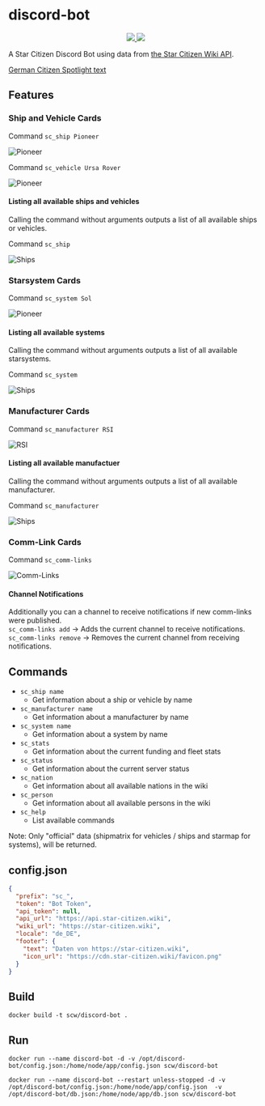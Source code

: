 # discord-bot
<p align="center">
    <a href="https://discord.com/api/oauth2/authorize?client_id=770734131213500466&permissions=52224&scope=bot" alt="Add Bot">
        <img src="https://img.shields.io/static/v1?label=Discord&color=7289DA&message=Add%20Bot&logo=discord" />
    </a>
    <a href="https://hub.docker.com/r/scwiki/discord-bot" alt="Docker Hub">
        <img src="https://img.shields.io/docker/pulls/scwiki/discord-bot" />
    </a>
</p>

A Star Citizen Discord Bot using data from [the Star Citizen Wiki API](https://api.star-citizen.wiki).

[German Citizen Spotlight text](docs/german_spotlight_text.md)

## Features
### Ship and Vehicle Cards
Command `sc_ship Pioneer`

![Pioneer](docs/ship_pioneer.png)

Command `sc_vehicle Ursa Rover`

![Pioneer](docs/vehicle_ursa_rover.png)

#### Listing all available ships and vehicles
Calling the command without arguments outputs a list of all available ships or vehicles.  

Command `sc_ship`

![Ships](docs/ships.png)

### Starsystem Cards
Command `sc_system Sol`

![Pioneer](docs/sol_system.png)

#### Listing all available systems
Calling the command without arguments outputs a list of all available starsystems.  

Command `sc_system`

![Ships](docs/systems.png)

### Manufacturer Cards
Command `sc_manufacturer RSI`

![RSI](docs/manufacturer_rsi.png)

#### Listing all available manufactuer
Calling the command without arguments outputs a list of all available manufacturer.  

Command `sc_manufacturer`

![Ships](docs/manufacturer.png)

### Comm-Link Cards
Command `sc_comm-links`

![Comm-Links](docs/comm_links.png)

#### Channel Notifications
Additionally you can a channel to receive notifications if new comm-links were published.  
`sc_comm-links add` -> Adds the current channel to receive notifications.  
`sc_comm-links remove` -> Removes the current channel from receiving notifications.  

## Commands
* `sc_ship name`
  * Get information about a ship or vehicle by name
* `sc_manufacturer name`
  * Get information about a manufacturer by name
* `sc_system name`
  * Get information about a system by name
* `sc_stats`
  * Get information about the current funding and fleet stats
* `sc_status`
  * Get information about the current server status
* `sc_nation`
  * Get information about all available nations in the wiki
* `sc_person`
  * Get information about all available persons in the wiki
* `sc_help`
  * List available commands

Note: Only "official" data (shipmatrix for vehicles / ships and starmap for systems), will be returned. 
  
## config.json
```json
{
  "prefix": "sc_",
  "token": "Bot Token",
  "api_token": null,
  "api_url": "https://api.star-citizen.wiki",
  "wiki_url": "https://star-citizen.wiki",
  "locale": "de_DE",
  "footer": {
    "text": "Daten von https://star-citizen.wiki",
    "icon_url": "https://cdn.star-citizen.wiki/favicon.png"
  }
}
```

## Build
`docker build -t scw/discord-bot .`

## Run
`docker run --name discord-bot -d -v /opt/discord-bot/config.json:/home/node/app/config.json scw/discord-bot `

`docker run --name discord-bot --restart unless-stopped -d -v /opt/discord-bot/config.json:/home/node/app/config.json  -v /opt/discord-bot/db.json:/home/node/app/db.json scw/discord-bot`
